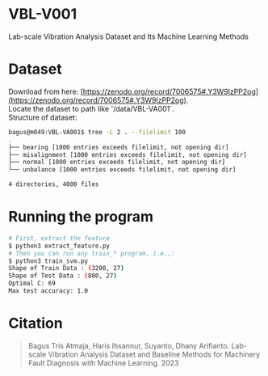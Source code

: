 # VBL-V001
Lab-scale Vibration Analysis Dataset and Its Machine Learning Methods


# Dataset
Download from here: [https://zenodo.org/record/7006575#.Y3W9lzPP2og](https://zenodo.org/record/7006575#.Y3W9lzPP2og).  
Locate the dataset to path like '/data/VBL-VA001`.  
Structure of dataset:  
```bash
bagus@m049:VBL-VA001$ tree -L 2 . --filelimit 100
.
├── bearing [1000 entries exceeds filelimit, not opening dir]
├── misalignment [1000 entries exceeds filelimit, not opening dir]
├── normal [1000 entries exceeds filelimit, not opening dir]
└── unbalance [1000 entries exceeds filelimit, not opening dir]

4 directories, 4000 files
```

# Running the program
```bash
# First, extract the feature
$ python3 extract_feature.py
# Then you can run any train_* program, i.e.,:
$ python3 train_svm.py
Shape of Train Data : (3200, 27)
Shape of Test Data : (800, 27)
Optimal C: 69
Max test accuracy: 1.0
```

# Citation
> Bagus Tris Atmaja, Haris Ihsannur, Suyanto, Dhany Arifianto. Lab-scale Vibration Analysis Dataset and Baseline Methods for Machinery Fault Diagnosis with Machine Learning. 2023
